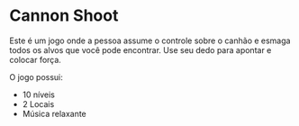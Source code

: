 # Cannon Shoot

Este é um jogo onde a pessoa assume o controle sobre o canhão e esmaga 
todos os alvos que você pode encontrar.
Use seu dedo para apontar e colocar força.

O jogo possui:
* 10 níveis
* 2 Locais
* Música relaxante


